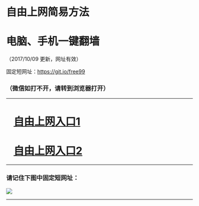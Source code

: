 ﻿# 自由上网简易方法

# 电脑、手机一键翻墙

（2017/10/09 更新，网址有效）

固定短网址：https://git.io/free99

### （微信如打不开，请转到浏览器打开）


***





# &nbsp;&nbsp; <a href="http://ft181822348.fwq-tz-1001.info/fwqtz01.html?t=100900117563 " target="_blank">自由上网入口1</a>
# &nbsp;&nbsp; <a href="http://ft155866838.fwq-tz-1002.info/fwqtz02.html?t=100900119649 " target="_blank">自由上网入口2</a>
***

### 请记住下图中固定短网址：

<img src="https://s3-us-west-2.amazonaws.com/fwq-1001/yjfq-20170905okok.png" /> 


***

